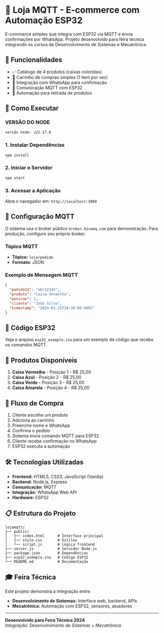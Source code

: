 # 🤖 Loja MQTT - E-commerce com Automação ESP32

E-commerce simples que integra com ESP32 via MQTT e envia confirmações por WhatsApp. Projeto desenvolvido para feira técnica integrando os cursos de Desenvolvimento de Sistemas e Mecatrônica.

## 🎯 Funcionalidades

- ✅ Catálogo de 4 produtos (caixas coloridas)
- 🛒 Carrinho de compras simples (1 item por vez)
- 📱 Integração com WhatsApp para confirmação
- 📡 Comunicação MQTT com ESP32
- 🤖 Automação para retirada de produtos

## 🚀 Como Executar

### VERSÃO DO NODE
```bash
versão node: v22.17.0
```

### 1. Instalar Dependências
```bash
npm install
```

### 2. Iniciar o Servidor
```bash
npm start
```

### 3. Acessar a Aplicação
Abra o navegador em: `http://localhost:3000`

## 📡 Configuração MQTT

O sistema usa o broker público `broker.hivemq.com` para demonstração. Para produção, configure seu próprio broker.

### Tópico MQTT
- **Tópico:** `loja/pedido`
- **Formato:** JSON

### Exemplo de Mensagem MQTT
```json
{
  "pedidoId": "abc12345",
  "produto": "Caixa Vermelha",
  "posicao": 1,
  "cliente": "João Silva",
  "timestamp": "2024-01-15T10:30:00.000Z"
}
```

## 🔧 Código ESP32

Veja o arquivo `esp32_exemplo.ino` para um exemplo de código que recebe os comandos MQTT.

## 🎨 Produtos Disponíveis

1. **Caixa Vermelha** - Posição 1 - R$ 25,00
2. **Caixa Azul** - Posição 2 - R$ 25,00
3. **Caixa Verde** - Posição 3 - R$ 25,00
4. **Caixa Amarela** - Posição 4 - R$ 25,00

## 📱 Fluxo de Compra

1. Cliente escolhe um produto
2. Adiciona ao carrinho
3. Preenche nome e WhatsApp
4. Confirma o pedido
5. Sistema envia comando MQTT para ESP32
6. Cliente recebe confirmação no WhatsApp
7. ESP32 executa a automação

## 🛠️ Tecnologias Utilizadas

- **Frontend:** HTML5, CSS3, JavaScript (Vanilla)
- **Backend:** Node.js, Express
- **Comunicação:** MQTT
- **Integração:** WhatsApp Web API
- **Hardware:** ESP32

## 📋 Estrutura do Projeto

```
lojamqtt/
├── public/
│   ├── index.html      # Interface principal
│   ├── style.css       # Estilos
│   └── script.js       # Lógica frontend
├── server.js           # Servidor Node.js
├── package.json        # Dependências
├── esp32_exemplo.ino   # Código ESP32
└── README.md           # Documentação
```

## 🎓 Feira Técnica

Este projeto demonstra a integração entre:
- **Desenvolvimento de Sistemas:** Interface web, backend, APIs
- **Mecatrônica:** Automação com ESP32, sensores, atuadores

---

**Desenvolvido para Feira Técnica 2024**  
*Integração: Desenvolvimento de Sistemas + Mecatrônica*
